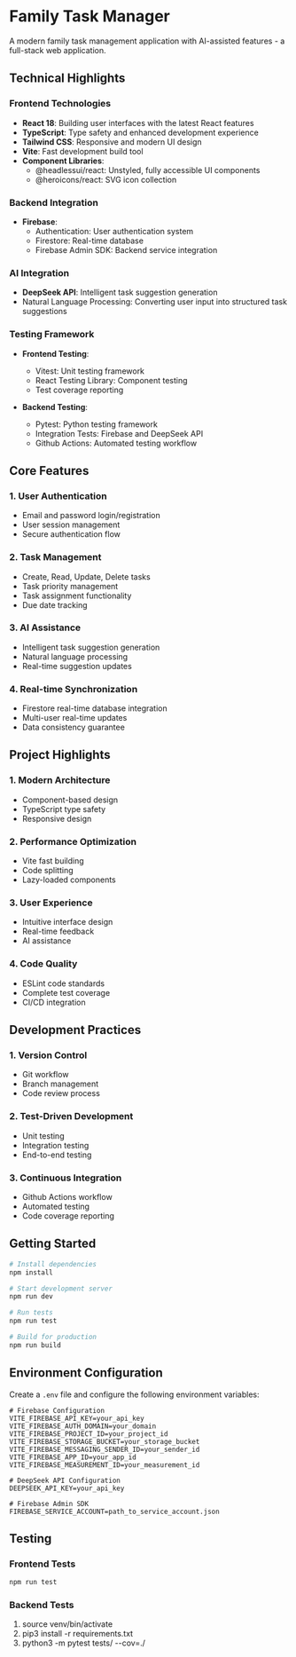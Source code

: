 # Family Task Manager

A modern family task management application with AI-assisted features - a full-stack web application.

## Technical Highlights

### Frontend Technologies
- **React 18**: Building user interfaces with the latest React features
- **TypeScript**: Type safety and enhanced development experience
- **Tailwind CSS**: Responsive and modern UI design
- **Vite**: Fast development build tool
- **Component Libraries**: 
  - @headlessui/react: Unstyled, fully accessible UI components
  - @heroicons/react: SVG icon collection

### Backend Integration
- **Firebase**: 
  - Authentication: User authentication system
  - Firestore: Real-time database
  - Firebase Admin SDK: Backend service integration

### AI Integration
- **DeepSeek API**: Intelligent task suggestion generation
- Natural Language Processing: Converting user input into structured task suggestions

### Testing Framework
- **Frontend Testing**:
  - Vitest: Unit testing framework
  - React Testing Library: Component testing
  - Test coverage reporting

- **Backend Testing**:
  - Pytest: Python testing framework
  - Integration Tests: Firebase and DeepSeek API
  - Github Actions: Automated testing workflow

## Core Features

### 1. User Authentication
- Email and password login/registration
- User session management
- Secure authentication flow

### 2. Task Management
- Create, Read, Update, Delete tasks
- Task priority management
- Task assignment functionality
- Due date tracking

### 3. AI Assistance
- Intelligent task suggestion generation
- Natural language processing
- Real-time suggestion updates

### 4. Real-time Synchronization
- Firestore real-time database integration
- Multi-user real-time updates
- Data consistency guarantee

## Project Highlights

### 1. Modern Architecture
- Component-based design
- TypeScript type safety
- Responsive design

### 2. Performance Optimization
- Vite fast building
- Code splitting
- Lazy-loaded components

### 3. User Experience
- Intuitive interface design
- Real-time feedback
- AI assistance

### 4. Code Quality
- ESLint code standards
- Complete test coverage
- CI/CD integration

## Development Practices

### 1. Version Control
- Git workflow
- Branch management
- Code review process

### 2. Test-Driven Development
- Unit testing
- Integration testing
- End-to-end testing

### 3. Continuous Integration
- Github Actions workflow
- Automated testing
- Code coverage reporting

## Getting Started

```bash
# Install dependencies
npm install

# Start development server
npm run dev

# Run tests
npm run test

# Build for production
npm run build
```

## Environment Configuration

Create a `.env` file and configure the following environment variables:

```env
# Firebase Configuration
VITE_FIREBASE_API_KEY=your_api_key
VITE_FIREBASE_AUTH_DOMAIN=your_domain
VITE_FIREBASE_PROJECT_ID=your_project_id
VITE_FIREBASE_STORAGE_BUCKET=your_storage_bucket
VITE_FIREBASE_MESSAGING_SENDER_ID=your_sender_id
VITE_FIREBASE_APP_ID=your_app_id
VITE_FIREBASE_MEASUREMENT_ID=your_measurement_id

# DeepSeek API Configuration
DEEPSEEK_API_KEY=your_api_key

# Firebase Admin SDK
FIREBASE_SERVICE_ACCOUNT=path_to_service_account.json
```

## Testing

### Frontend Tests
```bash
npm run test
```

### Backend Tests
1. source venv/bin/activate
2. pip3 install -r requirements.txt
3. python3 -m pytest tests/ --cov=./

